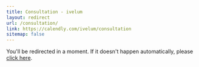 ```yaml
---
title: Consultation - ivelum
layout: redirect
url: /consultation/
link: https://calendly.com/ivelum/consultation
sitemap: false
---
```


You'll be redirected in a moment. If it doesn't happen automatically, please
[click here](https://calendly.com/ivelum/consultation).

